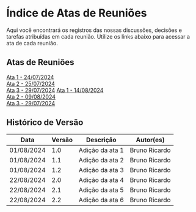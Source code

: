 # Índice de Atas de Reuniões

Aqui você encontrará os registros das nossas discussões, decisões e tarefas atribuídas em cada reunião. Utilize os links abaixo para acessar a ata de cada reunião.

## Atas de Reuniões

[Ata 1 - 24/07/2024](ata1.md)<br>
[Ata 2 - 25/07/2024](ata2.md)<br>
[Ata 3 - 29/07/2024](ata3.md)
[Ata 1 - 14/08/2024](ata4.md)<br>
[Ata 2 - 09/08/2024](ata5.md)<br>
[Ata 3 - 29/07/2024](ata6.md)
<!-- - [Ata - DD/MM/AAAA](atas/atax.md) -->

## Histórico de Versão

| Data | Versão | Descrição | Autor(es) |
| ---- | ------ | --------- | --------- |
| 01/08/2024 | 1.0 | Adição da ata 1  | Bruno Ricardo |
| 01/08/2024 | 1.1 | Adição da ata 2 | Bruno Ricardo |
| 01/08/2024 | 1.2 | Adição da ata 3 | Bruno Ricardo |
| 22/08/2024 | 2.0 | Adição da ata 4  | Bruno Ricardo |
| 22/08/2024 | 2.1 | Adição da ata 5 | Bruno Ricardo |
| 22/08/2024 | 2.2 | Adição da ata 6 | Bruno Ricardo |
